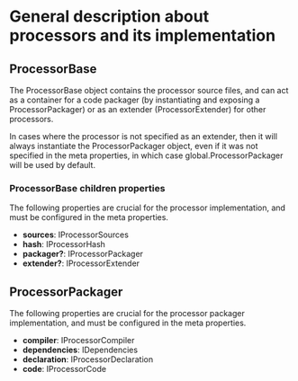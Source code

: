 # General description about processors and its implementation

## ProcessorBase

The ProcessorBase object contains the processor source files, and can act as a container for a code packager (by
instantiating and exposing a ProcessorPackager) or as an extender (ProcessorExtender) for other processors.

In cases where the processor is not specified as an extender, then it will always instantiate the ProcessorPackager
object, even if it was not specified in the meta properties, in which case global.ProcessorPackager will be used by
default.

### ProcessorBase children properties

The following properties are crucial for the processor implementation, and must be configured in the meta properties.

* **sources**: IProcessorSources
* **hash**: IProcessorHash
* **packager?**: IProcessorPackager
* **extender?**: IProcessorExtender

## ProcessorPackager

The following properties are crucial for the processor packager implementation, and must be configured in the meta
properties.

* **compiler**: IProcessorCompiler
* **dependencies**: IDependencies
* **declaration**: IProcessorDeclaration
* **code**: IProcessorCode
